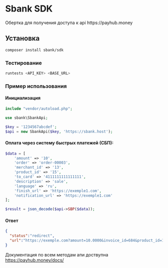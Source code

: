 <h1>Sbank SDK</h1>
Обертка для получения доступа к api https://payhub.money

<h2>Установка</h2>

```bash
composer install sbank/sdk
```

<h3>Тестирование</h3>

```bash
runtests <API_KEY> <BASE_URL>
```
<h3>Пример использования</h3>

<h4>Инициализация</h4>

```php
include "vendor/autoload.php";

use sbank\SbankApi;

$key = '1234567abcdef';
$api = new SbankApi($key, 'https://sbank.host');
```

<h4>Оплата через систему быстрых платежей (СБП):</h4>

```php
$data = [
    'amount' => '10',
    'order' => 'order-00003',
    'merchant_id' => '13',
    'product_id' => '15',
    'to_card' => '4111111111111111',
    'description' => 'sale',
    'language' => 'ru',
    'finish_url' => 'https://exemple1.com',
    'notification_url' => 'https://exemple1.com'
];

$result = json_decode($api->SBP($data));
```

<h4>Ответ</h4>

```json
{
  "status":"redirect",
  "url":"https://exemple.com?amount=10.0000&invoice_id=684&product_id=15&merchant_id=13&order=order-00003&currency=RUB&signature=mCNJTlfwXadOl07tsoNtjoG8CXfCK0UsS3P36nJnrLg"
}
```

Документация по всем методам апи доствупна https://payhub.money/docs/
